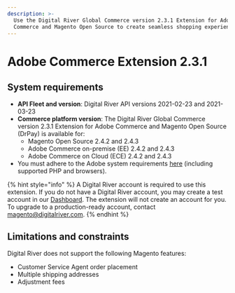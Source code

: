 ```yaml
---
description: >-
  Use the Digital River Global Commerce version 2.3.1 Extension for Adobe
  Commerce and Magento Open Source to create seamless shopping experiences.
---
```


# Adobe Commerce Extension 2.3.1

## System requirements

* **API Fleet and version**: Digital River API versions 2021-02-23 and 2021-03-23
* **Commerce platform version**: The Digital River Global Commerce version 2.3.1 Extension for Adobe Commerce and Magento Open Source (DrPay) is available for:
  * Magento Open Source 2.4.2 and 2.4.3&#x20;
  * Adobe Commerce on-premise (EE) 2.4.2 and 2.4.3&#x20;
  * Adobe Commerce on Cloud (ECE) 2.4.2 and 2.4.3&#x20;
* You must adhere to the Adobe system requirements [here](https://devdocs.magento.com/guides/v2.4/install-gde/system-requirements.html) (including supported PHP and browsers).

{% hint style="info" %}
A Digital River account is required to use this extension. If you do not have a Digital River account, you may create a test account in our [Dashboard](https://dashboard.digitalriver.com/signup). The extension will not create an account for you. To upgrade to a production-ready account, contact [magento@digitalriver.com](mailto:magento@digitalriver.com).&#x20;
{% endhint %}

## Limitations and constraints

Digital River does not support the following Magento features:

* Customer Service Agent order placement
* Multiple shipping addresses
* Adjustment fees
